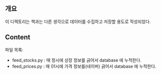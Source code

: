## 개요

이 디렉토리는 책과는 다른 생각으로 데이터를 수집하고 저장할 용도로 작성되었다.

## Content

파일 목록:
- feed_stocks.py : 매 정시에 상장 정보를 긁어서 database 에 누적한다.
- feed_prices.py : 매 01시에 가격 정보를(네이버) 긁어서 database 에 누적한다.

